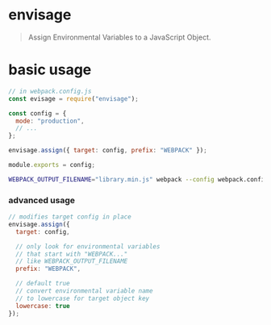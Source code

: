 # envisage
> Assign Environmental Variables to a JavaScript Object.

# basic usage

```js
// in webpack.config.js
const evisage = require("envisage");

const config = {
  mode: "production",
  // ...
};

envisage.assign({ target: config, prefix: "WEBPACK" });

module.exports = config;
```

```bash
WEBPACK_OUTPUT_FILENAME="library.min.js" webpack --config webpack.config.js
```

### advanced usage
```js
// modifies target config in place
envisage.assign({
  target: config,

  // only look for environmental variables
  // that start with "WEBPACK..."
  // like WEBPACK_OUTPUT_FILENAME  
  prefix: "WEBPACK",

  // default true
  // convert environmental variable name
  // to lowercase for target object key
  lowercase: true 
});
```
